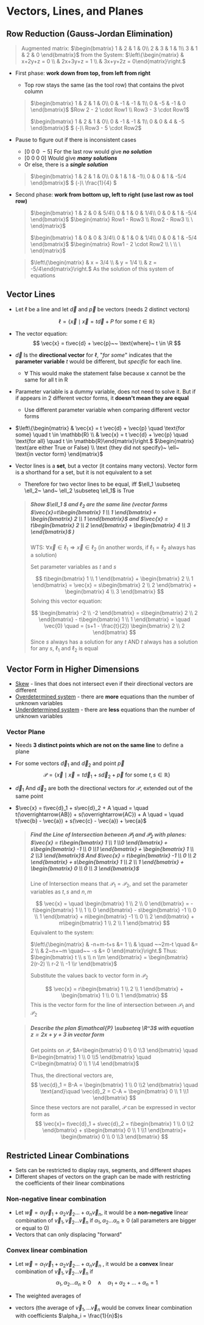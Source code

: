 # Vectors, Lines, and Planes

## Row Reduction (Gauss-Jordan Elimination)

> Augmented matrix: $\begin{bmatrix}
>  1 & 2 & 1 & 0\\
>  2 & 3 & 1 & 1\\
>  3 & 1 & 2 & 0
> \end{bmatrix}$ from the System: $\left\{\begin{matrix} & x+2y+z = 0 \\ 
> & 2x+3y+z = 1 \\ 
> & 3x+y+2z = 0\end{matrix}\right.$  

- First phase: **work down from top, from left from right**

  - Top row stays the same (as the tool row) that contains the pivot column

  > $\begin{bmatrix}
  >  1 & 2 & 1 & 0\\
  >  0 & -1 & -1 & 1\\
  >  0 & -5 & -1 & 0
  > \end{bmatrix}$ $Row 2 - 2 \cdot Row1 \\
  > Row3 - 3 \cdot Row1$ 
  >
  > $\begin{bmatrix}
  >  1 & 2 & 1 & 0\\
  >  0 & -1 & -1 & 1\\
  >  0 & 0 & 4 & -5
  > \end{bmatrix}$ $ (-)\\
  > Row3 - 5 \cdot Row2$ 

- Pause to figure out if there is inconsistent cases 

  - $[0~ 0~ 0~ -5]$ For the last row would give ***no solution***
  - $[0~ 0~ 0~ 0]$ Would give ***many solutions***
  - Or else, there is a ***single solution***

  > $\begin{bmatrix}
  >  1 & 2 & 1 & 0\\
  >  0 & 1 & 1 & -1\\
  >  0 & 0 & 1 & -5/4
  > \end{bmatrix}$ $ (-)\\
  > \frac{1}{4} $ 

- Second phase: **work from bottom up, left to right (use last row as tool row)**

  > $\begin{bmatrix}
  >  1 & 2 & 0 & 5/4\\
  >  0 & 1 & 0 & 1/4\\
  >  0 & 0 & 1 & -5/4
  > \end{bmatrix}$ $\begin{matrix}
  >   Row1 - Row3 \\
  >   Row2 - Row3 \\
  >   \
  > \end{matrix}$
  >
  > $\begin{bmatrix}
  >  1 & 0 & 0 & 3/4\\
  >  0 & 1 & 0 & 1/4\\
  >  0 & 0 & 1 & -5/4
  > \end{bmatrix}$ $\begin{matrix}
  >   Row1 - 2 \cdot Row2 \\
  >   \ \\
  >   \
  > \end{matrix}$

  >  $\left\{\begin{matrix} & x = 3/4 \\ 
  > & y = 1/4 \\ 
  > & z = -5/4\end{matrix}\right.$  As the solution of this system of equations

## Vector Lines

- Let $\ell$ be a line and let $\vec{d}$ and $\vec{p}$ be vectors (needs 2 distinct vectors)

  $$
  \ell = \{\vec{x} \mid \vec{x} = t\vec{d} + P~ \text{for some}~ t \in \mathbb{R} \}
  $$

- The vector equation: 
  $$
  \vec{x} = t\vec{d} + \vec{p}~~ \text{where}~ t \in \R
  $$

- $\vec{d}$ Is the **directional vector** for $\ell$, "*for some*" indicates that the **parameter variable** $t$ would be different, but *specific* for each line.

  - $\forall$ This would make the statement false because x cannot be the same for all t in R

- Parameter variable is a dummy variable, does not need to solve it. But if if appears in 2 different vector forms, it **doesn't mean they are equal**

  - Use different parameter variable when comparing different vector forms

- $\left\{\begin{matrix} & \vec{x} = t \vec{d} + \vec{p} \quad \text{for some} \quad t \in \mathbb{R} \\ 
  & \vec{x} = t \vec{d} + \vec{p} \quad \text{for all} \quad t \in \mathbb{R}\end{matrix}\right.$     $\begin{matrix}
    \text{are either True or False} \\
    \text {they did not specify}~ \ell~ \text{in vector form}
  \end{matrix}$

- Vector lines is a **set**, but a vector (it contains many vectors). Vector form is a shorthand for a set, but it is not equivalent to a set

  - Therefore for two vector lines to be equal, iff $\ell_1 \subseteq \ell_2~ \and~ \ell_2 \subseteq \ell_1$ is True

  > ##### Show $\ell_1 $ and $\ell_2$ are the same line (vector forms $\vec{x}=t\begin{bmatrix} 1 \\ 1 \end{bmatrix} + \begin{bmatrix} 2 \\ 1 \end{bmatrix}$  and $\vec{x} = t\begin{bmatrix} 2 \\ 2 \end{bmatrix} + \begin{bmatrix} 4 \\ 3 \end{bmatrix}$ )
  >
  > WTS: $\forall \vec{x} \in \ell_1 \Rightarrow \vec{x} \in \ell_2$ (in another words, if $\ell_1 = \ell_2$ always has a solution)
  >
  > Set parameter variables as $t$ and $s$
  >
  > $$
  > t\begin{bmatrix} 1 \\ 1 \end{bmatrix} + 
  > \begin{bmatrix} 2 \\ 1 \end{bmatrix} = \vec{x} = 
  > s\begin{bmatrix} 2 \\ 2 \end{bmatrix} + 
  > \begin{bmatrix} 4 \\ 3 \end{bmatrix}
  > $$
  > Solving this vector equation:
  >
  > $$
  > \begin{bmatrix} -2 \\ -2 \end{bmatrix} = 
  > s\begin{bmatrix} 2 \\ 2 \end{bmatrix} - 
  > t\begin{bmatrix} 1 \\ 1 \end{bmatrix} = \quad 
  > \vec{0} \quad = (s+1 - \frac{t}{2}) 
  > \begin{bmatrix} 2 \\ 2 \end{bmatrix}
  > $$
  > Since $s$ always has a solution for any $t$ AND $t$ always has a solution for any $s$, $\ell_1$ and $\ell_2$ is equal

## Vector Form in Higher Dimensions

- <u>Skew</u> - lines that does not intersect even if their directional vectors are different
- <u>Overdetermined system</u> - there are **more** equations than the number of unknown variables
- <u>Underdetermined system</u> - there are **less** equations than the number of unknown variables

### Vector Plane

- Needs **3 distinct points which are not on the same line** to define a plane

- For some vectors $\vec{d}_1$ and $\vec{d}_2$ and point $\vec{p}$
  $$
  \mathcal{P} = \{\vec{x} \mid \vec{x} = t\vec{d}_1 + s\vec{d}_2 + \vec{p}~ 
  \text{for some}~ t,s \in \mathbb{R} \}
  $$

- $\vec{d}_1$ And $\vec{d}_2$ are both the directional vectors for $\mathcal{P}$, extended out of the same point

- $\vec{x} = t\vec{d}_1 + s\vec{d}_2 + A \quad = \quad
  t(\overrightarrow{AB}) + s(\overrightarrow{AC}) + A \quad = \quad t(\vec{b} - \vec{a}) + s(\vec{c} - \vec{a}) + \vec{a}$

  > ##### Find the Line of Intersection between $\mathcal{P}_1$ and $\mathcal{P}_2$ with planes: $\vec{x} = t\begin{bmatrix} 1 \\ 1 \\0 \end{bmatrix} + s\begin{bmatrix} -1 \\ 0 \\1 \end{bmatrix} + \begin{bmatrix} 1 \\ 2 \\3 \end{bmatrix}$ And $\vec{x} = t\begin{bmatrix} -1 \\ 0 \\ 2 \end{bmatrix} + s\begin{bmatrix} 1 \\ 2 \\ 1 \end{bmatrix} + \begin{bmatrix} 0 \\ 0 \\ 3 \end{bmatrix}$
  >
  > Line of Intersection means that $\mathcal{P}_1 = \mathcal{P}_2$, and set the parameter variables as $t, s$ and $n, m$ 
  >
  > $$
  > \vec{x} = \quad \begin{bmatrix} 1 \\ 2 \\ 0 \end{bmatrix} = 
  > -t\begin{bmatrix} 1 \\ 1 \\ 0 \end{bmatrix} -
  > s\begin{bmatrix} -1 \\ 0 \\ 1 \end{bmatrix} +  
  > n\begin{bmatrix} -1 \\ 0 \\ 2 \end{bmatrix} + 
  > m\begin{bmatrix} 1 \\ 2 \\ 1 \end{bmatrix}
  > $$
  > Equivalent to the system: 
  >
  > $\left\{\begin{matrix} 
  > & -n+m-t+s &= 1 \\ 
  > & \quad ~~2m-t \quad &= 2 \\ 
  > & 2~n+~m \quad~~ -s &= 0  \end{matrix}\right.$          Thus:         $\begin{bmatrix} t \\ s \\ n \\m \end{bmatrix} = \begin{bmatrix} 2(r-2) \\ r-2 \\ -1 \\r \end{bmatrix}$ 
  >
  > Substitute the values back to vector form in $\mathcal{P}_2$
  >
  > $$
  > \vec{x} = r\begin{bmatrix} 1 \\ 2 \\ 1 \end{bmatrix} + 
  > \begin{bmatrix} 1 \\ 0 \\ 1 \end{bmatrix}
  > $$
  > This is the vector form for the line of intersection between $\mathcal{P}_1$ and $\mathcal{P}_2$ 

  > ##### Describe the plan $\mathcal{P} \subseteq \R^3$ with equation $z=2x+y+3$ in vector form
  >
  > Get points on $\mathcal{P}$, 	$A=\begin{bmatrix} 0 \\ 0 \\3 \end{bmatrix} \quad 
  > B=\begin{bmatrix} 1 \\ 0 \\5 \end{bmatrix} \quad
  > C=\begin{bmatrix} 0 \\ 1 \\4 \end{bmatrix}$
  >
  > Thus, the directional vectors are,
  > $$
  > \vec{d}_1 = B-A = \begin{bmatrix} 1 \\ 0 \\2 \end{bmatrix} \quad 
  > \text{and}\quad
  > \vec{d}_2 = C-A = \begin{bmatrix} 0 \\ 1 \\1 \end{bmatrix}
  > $$
  > Since these vectors are not parallel, $\mathcal{P}$ can be expressed in vector form as
  > $$
  > \vec{x}= t\vec{d}_1 + s\vec{d}_2 = 
  > t\begin{bmatrix} 1 \\ 0 \\2 \end{bmatrix} +
  > s\begin{bmatrix} 0 \\ 1 \\1 \end{bmatrix}+
  > \begin{bmatrix} 0 \\ 0 \\3 \end{bmatrix}
  > $$

## Restricted Linear Combinations

- Sets can be restricted to display rays, segments, and different shapes
- Different shapes of vectors on the graph can be made with restricting the coefficients of their linear combinations

### Non-negative linear combination

- Let $\vec{w} = \alpha_{1}\vec{v}_{1} + \alpha_{2}\vec{v}_{2}...+\alpha_{n}\vec{v}_{n}$, it would be a **non-negative** linear combination of $\vec{v}_1, \vec{v}_2 ... \vec{v}_n$ if $\alpha_1, \alpha_2 ... \alpha_n \ge 0$ (all parameters are bigger or equal to 0)
- Vectors that can only displacing "forward"

### Convex linear combination

- Let $\vec{w} = \alpha_{1}\vec{v}_{1} + \alpha_{2}\vec{v}_{2}...+\alpha_{n}\vec{v}_{n}$ , it would be a **convex** linear combination of $\vec{v}_1, \vec{v}_2 ... \vec{v}_n$ if
  $$
  \alpha_1, \alpha_2 ... \alpha_n \ge 0 \quad 
  \land \quad \alpha_1 + \alpha_2 + ... + \alpha_n = 1
  $$

- The weighted averages of

-  vectors (the average of $\vec{v}_1, ... \vec{v}_n$ would be convex linear combination with coefficients $\alpha_i = \frac{1}{n}$)s
